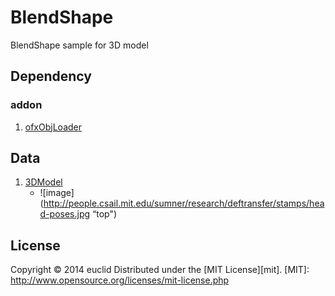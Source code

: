 BlendShape
======================
BlendShape sample for 3D model
 
Dependency
--------
### addon
1. [ofxObjLoader](https://github.com/satoruhiga/ofxObjLoader "ofxObjLoader")
 
Data
--------
1. [3DModel](http://people.csail.mit.edu/sumner/research/deftransfer/data.html "Mesh Data from 
Deformation Transfer for Triangle Meshes")
    * ![image](http://people.csail.mit.edu/sumner/research/deftransfer/stamps/head-poses.jpg “top")
 
License
----------
Copyright &copy; 2014 euclid
Distributed under the [MIT License][mit].
[MIT]: http://www.opensource.org/licenses/mit-license.php
